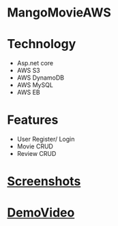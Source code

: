 # MangoMovieAWS
# Technology
* Asp.net core
* AWS S3
* AWS DynamoDB
* AWS MySQL
* AWS EB

# Features
*   User Register/ Login
*   Movie CRUD
*   Review CRUD


# [Screenshots](https://github.com/lipingwucs/MangoMovieAWS/files/6247127/COMP306Lab03Screenshots_Group6.pdf)

# [DemoVideo](https://user-images.githubusercontent.com/80490008/113369296-074a7c00-932f-11eb-8a6a-4a32c6b5d977.mp4)


